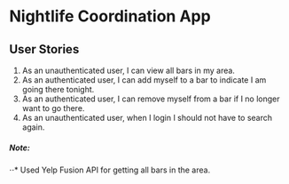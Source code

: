 # Nightlife Coordination App

## User Stories
1. As an unauthenticated user, I can view all bars in my area.
2. As an authenticated user, I can add myself to a bar to indicate I am going there tonight.
3.  As an authenticated user, I can remove myself from a bar if I no longer want to go there.
4. As an unauthenticated user, when I login I should not have to search again.

##### Note:
⋅⋅* Used Yelp Fusion API for getting all bars in the area.